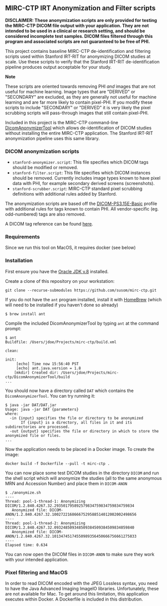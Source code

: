 ## MIRC-CTP IRT Anonymization and Filter scripts

**DISCLAIMER: These anonymization scripts are only provided for testing the MIRC-CTP DICOM file output with your application. They are not intended to be used in a clinical or research setting, and should be considered incomplete test samples. DICOM files filtered through this program and associated scripts are not guaranteed to be free of PHI.**

This project contains baseline MIRC-CTP de-identification and filtering scripts used within Stanford IRT-RIT for anonymizing DICOM studies at scale. Use these scripts to verify that the Stanford IRT-RIT de-identification pipeline produces output acceptable for your study.

**Note**

These scripts are oriented towards removing PHI *and* images that are not useful for machine learning. Image types that are "DERIVED" or "SECONDARY" are excluded, as they are generally not useful for machine learning and are far more likely to contain pixel-PHI. If you modify
these scripts to include "SECONDARY" or "DERIVED" it is very likely the pixel scrubbing scripts will pass-through images that still contain pixel-PHI.

Included in this project is the MIRC-CTP command-line [DicomAnonymizerTool](https://github.com/johnperry/DicomAnonymizerTool) which allows de-identification of DICOM studies without installing the entire MIRC-CTP application. The Stanford IRT-RIT anonymization pipeline uses this same library. 

### DICOM anonymization scripts ###
* `stanford-anonymizer.script`: This file specifies which DICOM tags should be modified or removed. 
* `stanford-filter.script`: This file specifies which DICOM instances should be removed. Currently includes image types known to have pixel data with PHI, for example secondary derived screens (screenshots). 
* `stanford-scrubber.script`: MIRC-CTP standard pixel scrubbing definitions with additional rules added by Stanford.

The anonymization scripts are based off the [DICOM-PS3.15E-Basic](http://dicom.nema.org/dicom/2013/output/chtml/part15/PS3.15.html) profile with additional rules for tags known to contain PHI. All vendor-specific (eg. odd-numbered) tags are also removed.

A DICOM tag reference can be found [here](https://dicom.innolitics.com/ciods/cr-image/patient).

### Requirements

Since we run this tool on MacOS, it requires docker (see below)

### Installation

First ensure you have the [Oracle JDK v.8](http://www.oracle.com/technetwork/java/javase/downloads/jdk8-downloads-2133151.html) installed. 

Create a clone of this repository on your workstation:
```
git clone --recurse-submodules https://github.com/susom/mirc-ctp.git
```

If you do not have the `ant` program installed, install it with [HomeBrew](https://brew.sh/) (which will need to be installed if you haven't done so already)

```
$ brew install ant
```

Compile the included DicomAnonymizerTool by typing `ant` at the command prompt:

```
$ ant
Buildfile: /Users/jdoe/Projects/mirc-ctp/build.xml

clean:

init:
     [echo] Time now 15:56:40 PST
     [echo] ant.java.version = 1.8
    [mkdir] Created dir: /Users/jdoe/Projects/mirc-ctp/DicomAnonymizerTool/build
...

```

You should now have a directory called `DAT` which contains the `DicomAnonymizerTool`. You can try running it: 

```
$ java -jar DAT/DAT.jar
Usage: java -jar DAT {parameters}
where:
  -in {input} specifies the file or directory to be anonymized
       If {input} is a directory, all files in it and its subdirectories are processed.
  -out {output} specifies the file or directory in which to store the anonymized file or files.
...
```

Now the application needs to be placed in a Docker image. To create the image: 

`docker build -f Dockerfile --pull -t mirc-ctp .` 

You can now place some test DICOM studies in the directory `DICOM` and run the shell script which will anonymize the studies (all to the same anonymous MRN and Accession Number) and place them in `DICOM-ANON`

```
$ ./anonymize.sh
----
Thread: pool-1-thread-1: Anonymizing DICOM/1.2.840.4267.32.293501795892579834759834759834759834
   Anonymized file: DICOM-ANON/1.2.840.4267.32.10027221686667529588514012002002498656
----
Thread: pool-1-thread-2: Anonymizing DICOM/1.2.840.4267.32.093248509348509384509384509834059840
   Anonymized file: DICOM-ANON/1.2.840.4267.32.10134745174550989356450666756661275833
----
Elapsed time: 0.634
```

You can now open the DICOM files in `DICOM-ANON` to make sure they work with your intended application.

### Pixel filtering and MacOS 

In order to read DICOM encoded with the JPEG Lossless syntax, you need to have the Java Advanced Imaging ImageIO libraries.
Unfortunately, these are not available for Mac. To get around this limitation, this application executes within Docker. 
A Dockerfile is included in this distribution.

